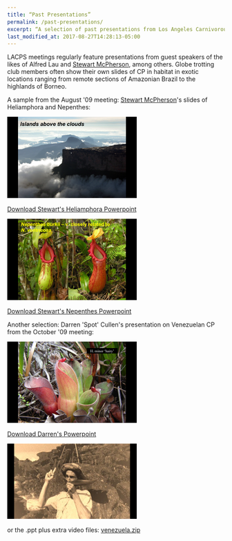```yaml
---
title: “Past Presentations”
permalink: /past-presentations/
excerpt: “A selection of past presentations from Los Angeles Carnivorous Plant Society meetings.”
last_modified_at: 2017-08-27T14:28:13-05:00
---
```

 
LACPS meetings regularly feature presentations from guest speakers of the likes of Alfred Lau and <a href="http://www.redfernnaturalhistory.com/">Stewart McPherson</a>, among others. Globe trotting club members often show their own slides of CP in habitat in exotic locations ranging from remote sections of Amazonian Brazil to the highlands of Borneo. 

A sample from the August '09 meeting: <a href="http://www.redfernnaturalhistory.com/">Stewart McPherson</a>'s slides of Heliamphora and Nepenthes:

<a href="/sites/default/files/past_presentation_files/heliamphora.ppt"><img src="/sites/default/files/photos/heliamphorappt.png" width="300" height="188" alt="heliamphorappt.png" /></a>

<a href="/sites/default/files/past_presentation_files/heliamphora.ppt">Download Stewart's Heliamphora Powerpoint</a>

<a href="/sites/default/files/past_presentation_files/less_well_known_nepenthes.ppt"><img src="/sites/default/files/photos/little-known_nepenthesppt.png" width="300" height="188" alt="little-known_nepenthesppt.png" /></a>

<a href="/sites/default/files/past_presentation_files/less_well_known_nepenthes.ppt">Download Stewart's Nepenthes Powerpoint</a>

Another selection: Darren 'Spot' Cullen's presentation on Venezuelan CP from the October '09 meeting:

<a href="/sites/default/files/past_presentation_files/VENEZUELA.ppt"><img src="/sites/default/files/photos/venezuela.png" width="300" height="188" alt="venezuela.png" /></a>

<a href="/sites/default/files/past_presentation_files/VENEZUELA.ppt">Download Darren's Powerpoint</a>

<a href="/sites/default/files/past_presentation_files/venezuela.zip"><img src="/sites/default/files/photos/venezuela-extras.png" width="300" height="174" alt="venezuela-extras.png" /></a>

or the .ppt plus extra video files: <a href="/sites/default/files/past_presentation_files/venezuela.zip">venezuela.zip</a>